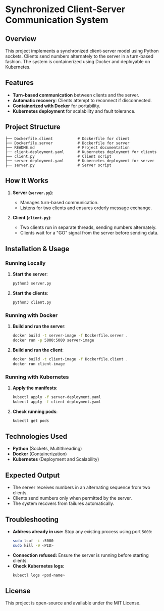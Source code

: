 # Synchronized Client-Server Communication System

## Overview
This project implements a synchronized client-server model using Python sockets. Clients send numbers alternately to the server in a turn-based fashion. The system is containerized using Docker and deployable on Kubernetes.

## Features
- **Turn-based communication** between clients and the server.
- **Automatic recovery**: Clients attempt to reconnect if disconnected.
- **Containerized with Docker** for portability.
- **Kubernetes deployment** for scalability and fault tolerance.

## Project Structure
```
├── Dockerfile.client           # Dockerfile for client
├── Dockerfile.server           # Dockerfile for server
├── README.md                   # Project documentation
├── client-deployment.yaml      # Kubernetes deployment for clients
├── client.py                   # Client script
├── server-deployment.yaml      # Kubernetes deployment for server
├── server.py                   # Server script
```

## How It Works
1. **Server (`server.py`)**:
   - Manages turn-based communication.
   - Listens for two clients and ensures orderly message exchange.

2. **Client (`client.py`)**:
   - Two clients run in separate threads, sending numbers alternately.
   - Clients wait for a "GO" signal from the server before sending data.

## Installation & Usage
### Running Locally
1. **Start the server**:
   ```bash
   python3 server.py
   ```
2. **Start the clients**:
   ```bash
   python3 client.py
   ```

### Running with Docker
1. **Build and run the server**:
   ```bash
   docker build -t server-image -f Dockerfile.server .
   docker run -p 5000:5000 server-image
   ```
2. **Build and run the client**:
   ```bash
   docker build -t client-image -f Dockerfile.client .
   docker run client-image
   ```

### Running with Kubernetes
1. **Apply the manifests**:
   ```bash
   kubectl apply -f server-deployment.yaml
   kubectl apply -f client-deployment.yaml
   ```
2. **Check running pods**:
   ```bash
   kubectl get pods
   ```

## Technologies Used
- **Python** (Sockets, Multithreading)
- **Docker** (Containerization)
- **Kubernetes** (Deployment and Scalability)

## Expected Output
- The server receives numbers in an alternating sequence from two clients.
- Clients send numbers only when permitted by the server.
- The system recovers from failures automatically.

## Troubleshooting
- **Address already in use:** Stop any existing process using port `5000`:
  ```bash
  sudo lsof -i :5000
  sudo kill -9 <PID>
  ```
- **Connection refused:** Ensure the server is running before starting clients.
- **Check Kubernetes logs:**
  ```bash
  kubectl logs <pod-name>
  ```

## License
This project is open-source and available under the MIT License.

